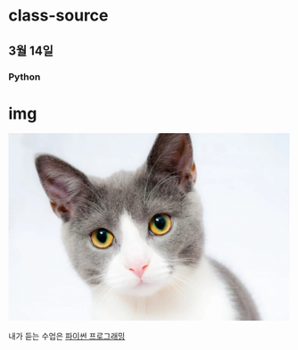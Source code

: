 # class-source
## 3월 14일
### Python

# img
<img src="1.jpg"/>

내가 듣는 수업은 
[파이썬 프로그래밍](https://www.google.com)

